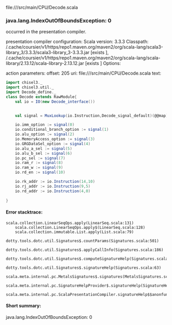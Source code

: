 file://<WORKSPACE>/src/main/CPU/Decode.scala
### java.lang.IndexOutOfBoundsException: 0

occurred in the presentation compiler.

presentation compiler configuration:
Scala version: 3.3.3
Classpath:
<HOME>/.cache/coursier/v1/https/repo1.maven.org/maven2/org/scala-lang/scala3-library_3/3.3.3/scala3-library_3-3.3.3.jar [exists ], <HOME>/.cache/coursier/v1/https/repo1.maven.org/maven2/org/scala-lang/scala-library/2.13.12/scala-library-2.13.12.jar [exists ]
Options:



action parameters:
offset: 205
uri: file://<WORKSPACE>/src/main/CPU/Decode.scala
text:
```scala
import chisel3._
import chisel3.util._
import Decode_define._
class Decode extends RawModule{
    val io = IO(new Decode_interface())
    

    val signal = MuxLookup(io.Instruction,Decode_signal_default)(@@map)

    io.imm_option := signal(0)
    io.conditional_branch_option := signal(1)
    io.alu_option := signal(2)
    io.MemoryAccess_option := signal(3)
    io.GRGDataSel_option := signal(4)
    io.alu_a_sel := signal(5)
    io.alu_b_sel := signal(6)
    io.pc_sel := signal(7)
    io.ram_r := signal(8)
    io.ram_w := signal(9)
    io.rd_en := signal(10)

    io.rk_addr := io.Instruction(14,10)
    io.rj_addr := io.Instruction(9,5)
    io.rd_addr := io.Instruction(4,0)
    
}
```



#### Error stacktrace:

```
scala.collection.LinearSeqOps.apply(LinearSeq.scala:131)
	scala.collection.LinearSeqOps.apply$(LinearSeq.scala:128)
	scala.collection.immutable.List.apply(List.scala:79)
	dotty.tools.dotc.util.Signatures$.countParams(Signatures.scala:501)
	dotty.tools.dotc.util.Signatures$.applyCallInfo(Signatures.scala:186)
	dotty.tools.dotc.util.Signatures$.computeSignatureHelp(Signatures.scala:94)
	dotty.tools.dotc.util.Signatures$.signatureHelp(Signatures.scala:63)
	scala.meta.internal.pc.MetalsSignatures$.signatures(MetalsSignatures.scala:17)
	scala.meta.internal.pc.SignatureHelpProvider$.signatureHelp(SignatureHelpProvider.scala:51)
	scala.meta.internal.pc.ScalaPresentationCompiler.signatureHelp$$anonfun$1(ScalaPresentationCompiler.scala:426)
```
#### Short summary: 

java.lang.IndexOutOfBoundsException: 0